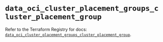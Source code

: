 # `data_oci_cluster_placement_groups_cluster_placement_group`

Refer to the Terraform Registry for docs: [`data_oci_cluster_placement_groups_cluster_placement_group`](https://registry.terraform.io/providers/oracle/oci/6.37.0/docs/data-sources/cluster_placement_groups_cluster_placement_group).
